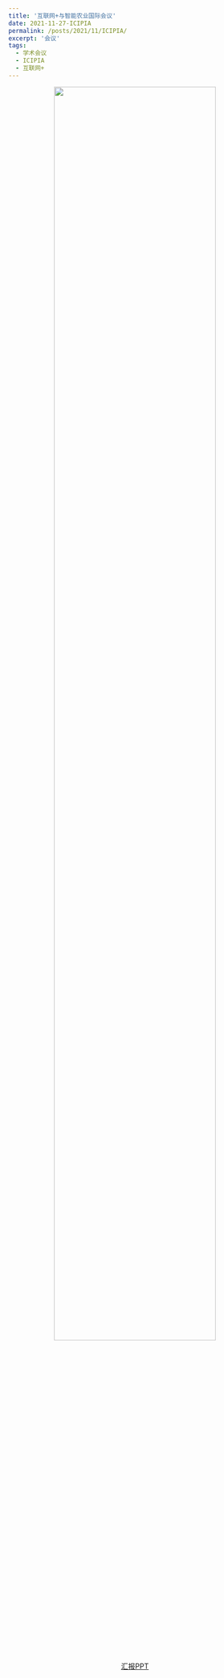 ```yaml
---
title: '互联网+与智能农业国际会议'
date: 2021-11-27-ICIPIA
permalink: /posts/2021/11/ICIPIA/
excerpt: '会议'
tags:
  - 学术会议
  - ICIPIA
  - 互联网+
---
```



<div align="center" class="suit">
     	<img src='/images/ICIPIA_1' width="80%"> 


[汇报PPT](http://lostagex.github.io/files/2021-11-10-AI.pdf)






